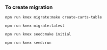 ### To create migration

```
npm run knex migrate:make create-carts-table

npm run knex migrate:latest

npm run knex seed:make initial

npm run knex seed:run
```
